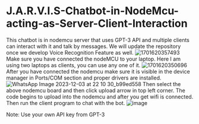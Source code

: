 # J.A.R.V.I.S-Chatbot-in-NodeMcu-acting-as-Server-Client-Interaction
This chatbot is in nodemcu server that uses GPT-3 API and multiple clients can interact with it and talk by messages. We will update the repository once we develop Voice Recognition Feature as well.
![1701620357493](https://github.com/iamprinceforever/J.A.R.V.I.S-Chatbot-in-NodeMcu-acting-as-Server-Client-Interaction/assets/62882008/48948ea2-2b56-4030-bfab-bec5cb1fcd78)
Make sure you have connected the nodeMCU to your laptop. Here I am using two laptops as clients, you can use any one of it.
![1701620350696](https://github.com/iamprinceforever/J.A.R.V.I.S-Chatbot-in-NodeMcu-acting-as-Server-Client-Interaction/assets/62882008/b02c34e0-70da-4a73-b8d3-90d34a25635c)
After you have connected the nodemcu make sure it is visible in the device manager in Ports/COM section and proper drivers are installed.
![WhatsApp Image 2023-12-03 at 22 10 30_b99ed558](https://github.com/iamprinceforever/J.A.R.V.I.S-Chatbot-in-NodeMcu-acting-as-Server-Client-Interaction/assets/62882008/36601f95-0b2c-44fb-9cfa-6ff926edf69d)
Then select the above nodemcu board and then click upload arrow in top left corner.
The code begins to upload into the nodemcu and after you get wifi is connected. Then run the client program to chat with the bot.
![image](https://github.com/iamprinceforever/J.A.R.V.I.S-Chatbot-in-NodeMcu-acting-as-Server-Client-Interaction/assets/62882008/7a4746ec-8ff0-4f08-925d-46597a48a6b3)

Note: Use your own API key from GPT-3
